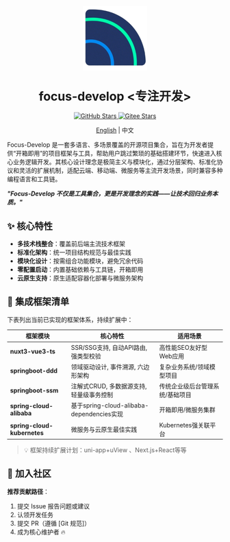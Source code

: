 # <p align="center"><img align="middle" src="./资源/logo.png" width="150">

<h1 align="center">focus-develop <专注开发></h1>

<div align="center">
  <a href="https://github.com/sniHao/focus-develop">
    <img src="https://img.shields.io/github/stars/sniHao/focus-develop?logo=github" alt="GitHub Stars">
  </a>
  <a href="https://gitee.com/snihao/focus-develop">
    <img src="https://gitee.com/snihao/focus-develop/badge/star.svg?theme=dark&style=for-the-badge" alt="Gitee Stars">
  </a>
</div>

<p align="center"><a href="README-en.md">English</a> | 中文</p>

Focus-Develop
是一套多语言、多场景覆盖的开源项目集合，旨在为开发者提供“开箱即用”的项目框架与工具，帮助用户跳过繁琐的基础搭建环节，快速进入核心业务逻辑开发。其核心设计理念是​​极简主义​​与​​模块化​​，通过分层架构、标准化协议和灵活的扩展机制，适配云端、移动端、微服务等主流开发场景，同时兼容多种编程语言和工具链。

***"Focus-Develop 不仅是工具集合，更是开发理念的实践——让技术回归业务本质。"***

## ✨ 核心特性

- **多技术栈整合**：覆盖前后端主流技术框架
- **标准化架构**：统一项目结构规范与最佳实践
- **模块化设计**：按需组合功能模块，避免冗余代码
- **零配置启动**：内置基础依赖与工具链，开箱即用
- **云原生支持**：原生适配容器化部署与微服务架构

## 🧩 集成框架清单

下表列出当前已实现的框架体系，持续扩展中：

| 框架模块                        | 核心特性                                  | 适用场景             |
|-----------------------------|---------------------------------------|------------------|
| **nuxt3-vue3-ts**           | SSR/SSG支持, 自动API路由, 强类型校验             | 高性能SEO友好型Web应用   |
| **springboot-ddd**          | 领域驱动设计, 事件溯源, 六边形架构                   | 复杂业务系统/领域模型项目    |
| **springboot-ssm**          | 注解式CRUD, 多数据源支持, 轻量级事务控制              | 传统企业级后台管理系统/基础项目 |
| **spring-cloud-alibaba**    | 基于spring-cloud-alibaba-dependencies实现 | 开箱即用/微服务集群       |
| **spring-cloud-kubernetes** | 微服务与云原生最佳实践                           | Kubernetes强关联平台  |

> 💡 框架持续扩展计划：uni-app+uView 、Next.js+React等等

## 🤝 加入社区

**推荐贡献路径**：

1. 提交 Issue 报告问题或建议
2. 认领开发任务
3. 提交 PR（遵循 [Git 规范]）
4. 成为核心维护者 🔥
